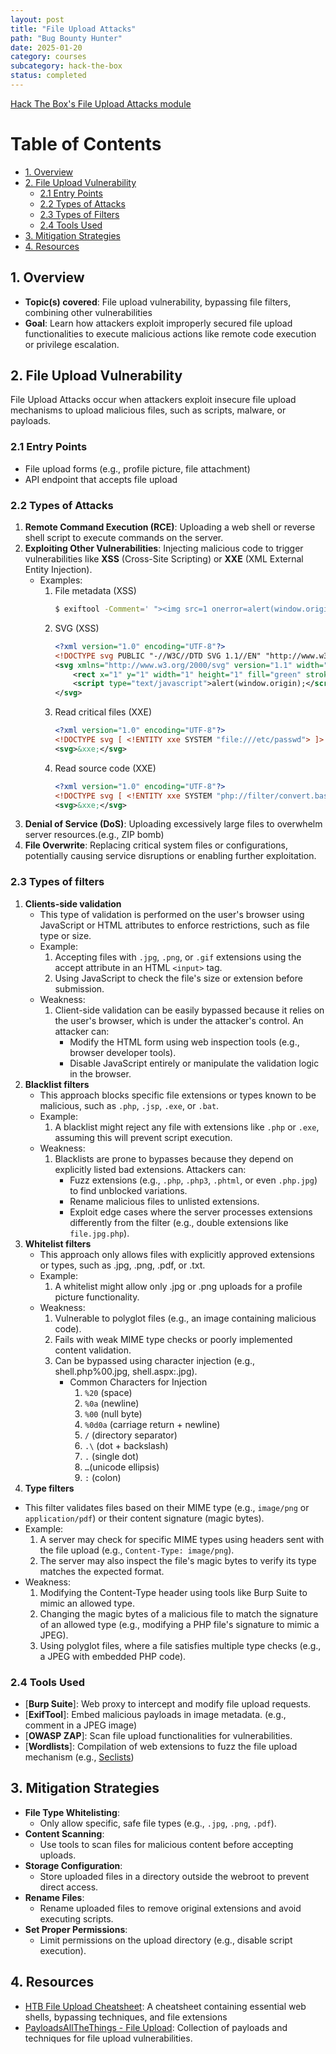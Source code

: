 ```yaml
---
layout: post
title: "File Upload Attacks"
path: "Bug Bounty Hunter"
date: 2025-01-20
category: courses
subcategory: hack-the-box
status: completed
---
```


[Hack The Box's File Upload Attacks module](https://academy.hackthebox.com/module/details/136)

# Table of Contents
- [1. Overview](#overview)
- [2. File Upload Vulnerability](#2-file-upload-vulnerability)
    - [2.1 Entry Points](#21-entry-points)
    - [2.2 Types of Attacks](#22-types-of-attacks)
    - [2.3 Types of Filters](#23-types-of-filters)
    - [2.4 Tools Used](#24-tools-used)
- [3. Mitigation Strategies](#3-mitigation-strategies)
- [4. Resources](#4-resources)


## 1. Overview
- **Topic(s) covered**: File upload vulnerability, bypassing file filters, combining other vulnerabilities
- **Goal**: Learn how attackers exploit improperly secured file upload functionalities to execute malicious actions like remote code execution or privilege escalation.


## 2. File Upload Vulnerability
File Upload Attacks occur when attackers exploit insecure file upload mechanisms to upload malicious files, such as scripts, malware, or payloads.

### 2.1 Entry Points
- File upload forms (e.g., profile picture, file attachment)
- API endpoint that accepts file upload

### 2.2 Types of Attacks
1. **Remote Command Execution (RCE)**:
   Uploading a web shell or reverse shell script to execute commands on the server.
2. **Exploiting Other Vulnerabilities**:
   Injecting malicious code to trigger vulnerabilities like **XSS** (Cross-Site Scripting) or **XXE** (XML External Entity Injection).
   - Examples:
       1. File metadata (XSS)
           ```bash
           $ exiftool -Comment=' "><img src=1 onerror=alert(window.origin)>' payload.jpg
           ```
       2. SVG (XSS)
           ```xml
           <?xml version="1.0" encoding="UTF-8"?>
           <!DOCTYPE svg PUBLIC "-//W3C//DTD SVG 1.1//EN" "http://www.w3.org/Graphics/SVG/1.1/DTD/svg11.dtd">
           <svg xmlns="http://www.w3.org/2000/svg" version="1.1" width="1" height="1">
               <rect x="1" y="1" width="1" height="1" fill="green" stroke="black" />
               <script type="text/javascript">alert(window.origin);</script>
           </svg>
           ```
       3. Read critical files (XXE)
           ```xml
           <?xml version="1.0" encoding="UTF-8"?>
           <!DOCTYPE svg [ <!ENTITY xxe SYSTEM "file:///etc/passwd"> ]>
           <svg>&xxe;</svg>
           ```
       4. Read source code (XXE)
           ```xml
           <?xml version="1.0" encoding="UTF-8"?>
           <!DOCTYPE svg [ <!ENTITY xxe SYSTEM "php://filter/convert.base64-encode/resource=index.php"> ]>
           <svg>&xxe;</svg>
           ```
3. **Denial of Service (DoS)**:
   Uploading excessively large files to overwhelm server resources.(e.g., ZIP bomb)
4. **File Overwrite**:
   Replacing critical system files or configurations, potentially causing service disruptions or enabling further exploitation.

### 2.3 Types of filters
1. **Clients-side validation**
   - This type of validation is performed on the user's browser using JavaScript or HTML attributes to enforce restrictions, such as file type or size.
   - Example:
       1. Accepting files with `.jpg`, `.png`, or `.gif` extensions using the accept attribute in an HTML `<input>` tag.
       2. Using JavaScript to check the file's size or extension before submission.
   - Weakness:
       1. Client-side validation can be easily bypassed because it relies on the user's browser, which is under the attacker's control. An attacker can:
           - Modify the HTML form using web inspection tools (e.g., browser developer tools).
           - Disable JavaScript entirely or manipulate the validation logic in the browser.
2. **Blacklist filters**
   - This approach blocks specific file extensions or types known to be malicious, such as `.php`, `.jsp`, `.exe`, or `.bat`.
   - Example:
       1. A blacklist might reject any file with extensions like `.php` or `.exe`, assuming this will prevent script execution.
   - Weakness:
       1. Blacklists are prone to bypasses because they depend on explicitly listed bad extensions. Attackers can:
           - Fuzz extensions (e.g., `.php`, `.php3`, `.phtml`, or even `.php.jpg`) to find unblocked variations.
           - Rename malicious files to unlisted extensions.
           - Exploit edge cases where the server processes extensions differently from the filter (e.g., double extensions like `file.jpg.php`).
3. **Whitelist filters**
   - This approach only allows files with explicitly approved extensions or types, such as .jpg, .png, .pdf, or .txt.
   - Example:
       1. A whitelist might allow only .jpg or .png uploads for a profile picture functionality.
   - Weakness:
       1. Vulnerable to polyglot files (e.g., an image containing malicious code).
       2. Fails with weak MIME type checks or poorly implemented content validation.
       3. Can be bypassed using character injection (e.g., shell.php%00.jpg, shell.aspx:.jpg).
           - Common Characters for Injection
               1. `%20` (space)
               2. `%0a` (newline)
               3. `%00` (null byte)
               4. `%0d0a` (carriage return + newline)
               5. `/` (directory separator)
               6. `.\` (dot + backslash)
               7. `.` (single dot)
               8. `…`(unicode ellipsis)
               9. `:` (colon)
4.  **Type filters**
   - This filter validates files based on their MIME type (e.g., `image/png` or `application/pdf`) or their content signature (magic bytes).
   - Example:
       1. A server may check for specific MIME types using headers sent with the file upload (e.g., `Content-Type: image/png`).
       2. The server may also inspect the file's magic bytes to verify its type matches the expected format.
   - Weakness:
       1. Modifying the Content-Type header using tools like Burp Suite to mimic an allowed type.
       2. Changing the magic bytes of a malicious file to match the signature of an allowed type (e.g., modifying a PHP file's signature to mimic a JPEG).
       3. Using polyglot files, where a file satisfies multiple type checks (e.g., a JPEG with embedded PHP code).

### 2.4 Tools Used
- [**Burp Suite**]: Web proxy to intercept and modify file upload requests.
- [**ExifTool**]: Embed malicious payloads in image metadata. (e.g., comment in a JPEG image)
- [**OWASP ZAP**]: Scan file upload functionalities for vulnerabilities.
- [**Wordlists**]: Compilation of web extensions to fuzz the file upload mechanism (e.g., [Seclists](https://github.com/danielmiessler/SecLists/blob/master/Discovery/Web-Content/web-extensions.txt))

## 3. Mitigation Strategies
- **File Type Whitelisting**:
   - Only allow specific, safe file types (e.g., `.jpg`, `.png`, `.pdf`).
- **Content Scanning**:
   - Use tools to scan files for malicious content before accepting uploads.
- **Storage Configuration**:
   - Store uploaded files in a directory outside the webroot to prevent direct access.
- **Rename Files**:
   - Rename uploaded files to remove original extensions and avoid executing scripts.
- **Set Proper Permissions**:
   - Limit permissions on the upload directory (e.g., disable script execution).

## 4. Resources
- [HTB File Upload Cheatsheet](./File_Upload_Attacks_Module_Cheat_Sheet.pdf): A cheatsheet containing essential web shells, bypassing techniques, and file extensions
- [PayloadsAllTheThings - File Upload](https://github.com/swisskyrepo/PayloadsAllTheThings/tree/master/Upload%20Insecure%20Files): Collection of payloads and techniques for file upload vulnerabilities.